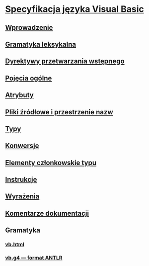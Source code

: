 # [Specyfikacja języka Visual Basic](index.md)
## [Wprowadzenie](../../../../_vblang/spec/introduction.md)
## [Gramatyka leksykalna](../../../../_vblang/spec/lexical-grammar.md)
## [Dyrektywy przetwarzania wstępnego](../../../../_vblang/spec/preprocessing-directives.md)
## [Pojęcia ogólne](../../../../_vblang/spec/general-concepts.md)
## [Atrybuty](../../../../_vblang/spec/attributes.md)
## [Pliki źródłowe i przestrzenie nazw](../../../../_vblang/spec/source-files-and-namespaces.md)
## [Typy](../../../../_vblang/spec/types.md)
## [Konwersje](../../../../_vblang/spec/conversions.md)
## [Elementy członkowskie typu](../../../../_vblang/spec/type-members.md)
## [Instrukcje](../../../../_vblang/spec/statements.md)
## [Wyrażenia](../../../../_vblang/spec/expressions.md)
## [Komentarze dokumentacji](../../../../_vblang/spec/documentation-comments.md)
## Gramatyka
### [vb.html](http://ljw1004.github.io/vbspec/vb.html)
### [vb.g4 — format ANTLR](http://ljw1004.github.io/vbspec/vb.g4?raw=true)

